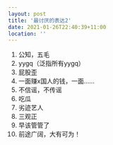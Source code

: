 ```yaml
---
layout: post
title: '最讨厌的表达2'
date: 2021-01-26T22:40:39+11:00
location: ''
---
```


1. 公知，五毛
2. yygq（泛指所有yygq）
3. 屁股歪
4. 一面赚x国人的钱，一面……
5. 不信谣，不传谣
6. 吃瓜
7. 劣迹艺人
8. 三观正
9. 早该管管了
10. 前途广阔，大有可为！

